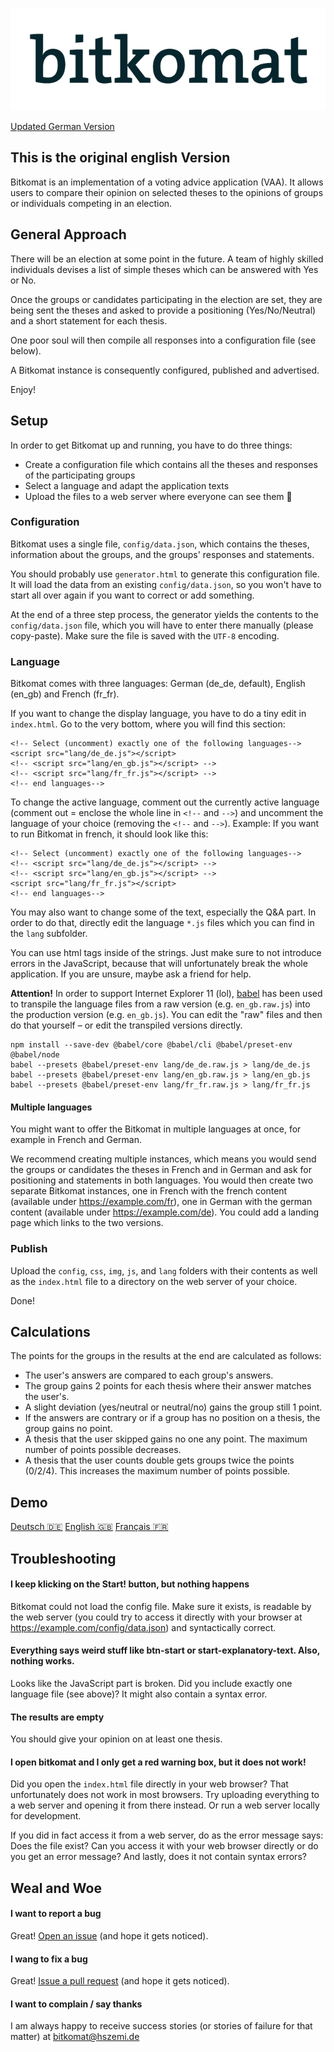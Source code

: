 ![Bitkomat](icon/logo-bitkomat.png)

[Updated German Version](README-DE.md)
## This is the original english Version
Bitkomat is an implementation of a voting advice application (VAA). It allows users to compare their opinion on selected theses
to the opinions of groups or individuals competing in an election.


General Approach
----------------

There will be an election at some point in the future. A team of highly skilled individuals devises a list of simple theses which
can be answered with Yes or No.

Once the groups or candidates participating in the election are set, they are being sent the theses and asked to provide a positioning
(Yes/No/Neutral) and a short statement for each thesis.

One poor soul will then compile all responses into a configuration file (see below).

A Bitkomat instance is consequently configured, published and advertised.

Enjoy!


Setup
-----

In order to get Bitkomat up and running, you have to do three things:

 - Create a configuration file which contains all the theses and responses of the participating groups
 - Select a language and adapt the application texts
 - Upload the files to a web server where everyone can see them :see_no_evil:

### Configuration

Bitkomat uses a single file, `config/data.json`, which contains the theses, information about the groups, and the groups'
responses and statements.

You should probably use `generator.html` to generate this configuration file. It will load the data from an existing
`config/data.json`, so you won't have to start all over again if you want to correct or add something.

At the end of a three step process, the generator yields the contents to the `config/data.json` file, which you will
have to enter there manually (please copy-paste). Make sure the file is saved with the `UTF-8` encoding.

### Language

Bitkomat comes with three languages: German (de\_de, default), English (en\_gb) and French (fr\_fr).

If you want to change the display language, you have to do a tiny edit in `index.html`.
Go to the very bottom, where you will find this section:

```
<!-- Select (uncomment) exactly one of the following languages-->
<script src="lang/de_de.js"></script>
<!-- <script src="lang/en_gb.js"></script> -->
<!-- <script src="lang/fr_fr.js"></script> -->
<!-- end languages-->
```

To change the active language, comment out the currently active language (comment out = enclose the whole line in `<!--` and `-->`)
and uncomment the language of your choice (removing the `<!--` and `-->`). Example: If you want to run Bitkomat in french, it should
look like this:

```
<!-- Select (uncomment) exactly one of the following languages-->
<!-- <script src="lang/de_de.js"></script> -->
<!-- <script src="lang/en_gb.js"></script> -->
<script src="lang/fr_fr.js"></script>
<!-- end languages-->
```

You may also want to change some of the text, especially the Q&A part. In order to do that, directly edit the language `*.js` files
which you can find in the `lang` subfolder.

You can use html tags inside of the strings. Just make sure to not introduce errors in the JavaScript, because that will unfortunately
break the whole application. If you are unsure, maybe ask a friend for help.

**Attention!** In order to support Internet Explorer 11 (lol), [babel](https://babeljs.io) has been used to transpile the
language files from a raw version (e.g. `en_gb.raw.js`) into the production version (e.g. `en_gb.js`).
You can edit the "raw" files and then do that yourself – or edit the transpiled versions directly.

```
npm install --save-dev @babel/core @babel/cli @babel/preset-env @babel/node
babel --presets @babel/preset-env lang/de_de.raw.js > lang/de_de.js
babel --presets @babel/preset-env lang/en_gb.raw.js > lang/en_gb.js
babel --presets @babel/preset-env lang/fr_fr.raw.js > lang/fr_fr.js
```

#### Multiple languages

You might want to offer the Bitkomat in multiple languages at once, for example in French and German.

We recommend creating multiple instances, which means you would send the groups or candidates the theses in French and in German and ask for
positioning and statements in both languages. You would then create two separate Bitkomat instances, one in French with the french content (available under https://example.com/fr), one in German with the german content (available under https://example.com/de). You could add a landing page which links
to the two versions.

### Publish

Upload the `config`, `css`, `img`, `js`, and `lang` folders with their contents as well as the `index.html` file to a directory on
the web server of your choice.

Done!


Calculations
------------

The points for the groups in the results at the end are calculated as follows:

 - The user's answers are compared to each group's answers.
 - The group gains 2 points for each thesis where their answer matches the user's.
 - A slight deviation (yes/neutral or neutral/no) gains the group still 1 point.
 - If the answers are contrary or if a group has no position on a thesis, the group gains no point.
 - A thesis that the user skipped gains no one any point. 
   The maximum number of points possible decreases.
 - A thesis that the user counts double gets groups twice the points (0/2/4). 
   This increases the maximum number of points possible.


Demo
----

[Deutsch :de:](https://hscmi.de/mahlowat/de/) [English :uk:](https://hscmi.de/mahlowat/en/) [Français :fr:](https://hscmi.de/mahlowat/fr/)


Troubleshooting
---------------

#### I keep klicking on the Start! button, but nothing happens

Bitkomat could not load the config file. Make sure it exists, is readable by the web server (you could try to access it directly
with your browser at https://example.com/config/data.json) and syntactically correct.


#### Everything says weird stuff like btn-start or start-explanatory-text. Also, nothing works.

Looks like the JavaScript part is broken. Did you include exactly one language file (see above)? It might also contain a syntax error.


#### The results are empty

You should give your opinion on at least one thesis.


#### I open bitkomat and I only get a red warning box, but it does not work!

Did you open the `index.html` file directly in your web browser? That unfortunately does not work in most browsers. Try uploading everything
to a web server and opening it from there instead. Or run a web server locally for development.

If you did in fact access it from a web server, do as the error message says: Does the file exist? Can you access it with your web browser
directly or do you get an error message? And lastly, does it not contain syntax errors?


Weal and Woe
------------

#### I want to report a bug

Great! [Open an issue](https://github.com/HSZemi/bitkomat/issues) (and hope it gets noticed).

#### I wang to fix a bug

Great! [Issue a pull request](https://github.com/HSZemi/bitkomat/pulls) (and hope it gets noticed).

#### I want to complain / say thanks

I am always happy to receive success stories (or stories of failure for that matter) at bitkomat@hszemi.de
